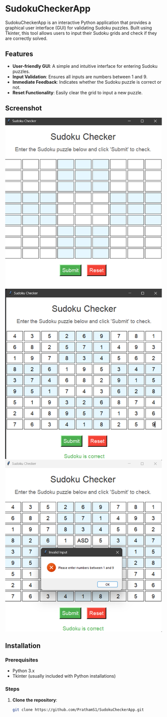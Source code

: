 # SudokuCheckerApp

SudokuCheckerApp is an interactive Python application that provides a graphical user interface (GUI) for validating Sudoku puzzles. Built using Tkinter, this tool allows users to input their Sudoku grids and check if they are correctly solved.

## Features
- **User-friendly GUI**: A simple and intuitive interface for entering Sudoku puzzles.
- **Input Validation**: Ensures all inputs are numbers between 1 and 9.
- **Immediate Feedback**: Indicates whether the Sudoku puzzle is correct or not.
- **Reset Functionality**: Easily clear the grid to input a new puzzle.

## Screenshot
![SudokuCheckerApp Screenshot](/Screenshots/image3.png)
![SudokuCheckerApp Screenshot](/Screenshots/image2.png)
![SudokuCheckerApp Screenshot](/Screenshots/image1.png)

## Installation

### Prerequisites
- Python 3.x
- Tkinter (usually included with Python installations)

### Steps
1. **Clone the repository**:
   ```bash
   git clone https://github.com/PrathamS1/SudokuCheckerApp.git